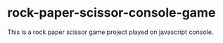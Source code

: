 # rock-paper-scissor-console-game
This is a rock paper scissor game project played on javascript console.
